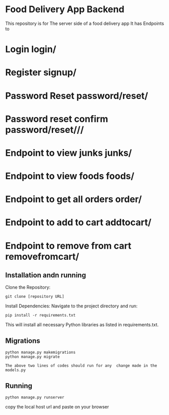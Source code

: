 # Food Delivery App Backend

This repository is for The server side of a food delivery app
It has Endpoints to
# Login   login/
# Register signup/
# Password Reset password/reset/
# Password reset confirm password/reset/<uidb64>/<token>/
# Endpoint to view junks junks/
# Endpoint to view foods foods/
# Endpoint to get all orders order/
# Endpoint to add to cart addtocart/
# Endpoint to remove from cart removefromcart/


## Installation andn running

Clone the Repository:
```
git clone [repository URL]
```
Install Dependencies:
Navigate to the project directory and run:
```
pip install -r requirements.txt
```
This will install all necessary Python libraries as listed in requirements.txt.


## Migrations
```
python manage.py makemigrations
python manage.py migrate

The above two lines of codes should run for any  change made in the models.py
```


## Running
```
python manage.py runserver
```

copy the local host url and paste on your browser